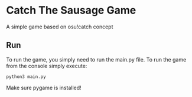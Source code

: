 # Catch The Sausage Game
A simple game based on osu!catch concept
## Run
To run the game, you simply need to run the main.py file. 
To run the game from the console simply execute:
```
python3 main.py
```

Make sure pygame is installed!
